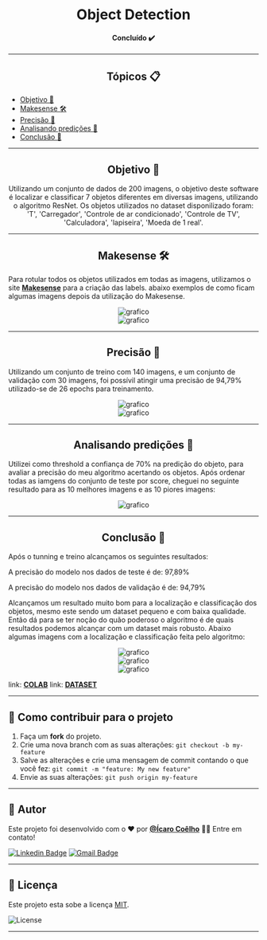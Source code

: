 <h1 align="center">Object Detection</h1>

<h4 align="center"> 
	Concluído ✔️
</h4>

---

   <h2 align="center">Tópicos 📋</h2>

   <p>
   
   - [Objetivo 📖](#objetivo-)
   - [Makesense 🛠️](#makesense-%EF%B8%8F)
   - [Precisão 🏁](#precisão-)
   - [Analisando predições 📲](#analisando-predições-)
   - [Conclusão 🤔](#conclusão-)

   </p>

---

<h2 align="center">Objetivo 📖</h2>
   
<p align="center">
  Utilizando um conjunto de dados de 200 imagens, o objetivo deste software é localizar e classificar 7 objetos diferentes em diversas imagens, utilizando o algoritmo ResNet. Os objetos utilizados no dataset disponilizado foram: 'T', 'Carregador', 'Controle de ar condicionado', 'Controle de TV', 'Calculadora', 'lapiseira', 'Moeda de 1 real'.</p>
</p>

---

<h2 align="center">Makesense 🛠️</h2>

   <p>

Para rotular todos os objetos utilizados em todas as imagens, utilizamos o site **[Makesense](https://makesense.ai)** para a criação das labels. abaixo exemplos de como ficam algumas imagens depois da utilização do Makesense.

 <div align = "center"><img src="imagens/img1.png" alt="grafico"></div>
 <div align = "center"><img src="imagens/img2.png" alt="grafico"></div>

   </p>

---

<h2 align="center">Precisão 🏁</h2>

   <p>

Utilizando um conjunto de treino com 140 imagens, e um conjunto de validação com 30 imagens, foi possívil atingir uma precisão de 94,79% utilizado-se de 26 epochs para treinamento.

 <div align = "center"><img src="imagens/img3.png" alt="grafico"></div>
 <div align = "center"><img src="imagens/img4.png" alt="grafico"></div>


   </p>

---

<h2 align="center">Analisando predições 📲</h2>

<p> 
Utilizei como threshold a confiança de 70% na predição do objeto, para avaliar a precisão do meu algoritmo acertando os objetos. Após ordenar todas as iamgens do conjunto de teste por score, cheguei no seguinte resultado para as 10 melhores imagens e as 10 piores imagens:

</p>
   
<div align = "center"><img src="imagens/img5.png" alt="grafico"></div>

---

<h2 align="center">Conclusão 🤔</h2>

<p> 
  Após o tunning e treino alcançamos os seguintes resultados:
  
  A precisão do modelo nos dados de teste é de: 97,89%

  A precisão do modelo nos dados de validação é de: 94,79%

  Alcançamos um resultado muito bom para a localização e classificação dos objetos, mesmo este sendo um dataset pequeno e com baixa qualidade. Então dá para se ter noção do quão poderoso o algoritmo é de quais resultados podemos alcançar com um dataset mais robusto.
  Abaixo algumas imagens com a localização e classificação feita pelo algoritmo:
  
<div align = "center"><img src="imagens/img6.png" alt="grafico"></div>
<div align = "center"><img src="imagens/img7.png" alt="grafico"></div>
<div align = "center"><img src="imagens/img8.png" alt="grafico"></div>

 
</p>

   link: **[COLAB](https://colab.research.google.com/drive/1v3Sc_HNnxpFqW3pFE1sqQSXgbM8BLPrL?usp=sharing)**
   link: **[DATASET](https://drive.google.com/drive/folders/19AsIHBmWQtU0sdpYrMyqaJKbOpfmNeuW?usp=sharing)**

---

## 💪 Como contribuir para o projeto

1. Faça um **fork** do projeto.
2. Crie uma nova branch com as suas alterações: `git checkout -b my-feature`
3. Salve as alterações e crie uma mensagem de commit contando o que você fez: `git commit -m "feature: My new feature"`
4. Envie as suas alterações: `git push origin my-feature`

---

   ## 🦸 Autor

   Este projeto foi desenvolvido com o ❤️ por **[@Ícaro Coêlho](https://github.com/icarogga?tab=following)** 👋🏽 Entre em contato!
   
   [![Linkedin Badge](https://img.shields.io/badge/-Ícaro-blue?style=flat-square&logo=Linkedin&logoColor=white&link=https://www.linkedin.com/in/ícaro-coelho-3a5b60206/)](https://www.linkedin.com/in/ícaro-coelho-3a5b60206/) 
[![Gmail Badge](https://img.shields.io/badge/-icarogga@gmail.com-c14438?style=flat-square&logo=Gmail&logoColor=white&link=mailto:icarogga@gmail.com)](mailto:icarogga@gmail.com)

---

## 📝 Licença

Este projeto esta sobe a licença [MIT](./LICENSE).

<img alt="License" src="https://img.shields.io/badge/license-MIT-brightgreen">

---



